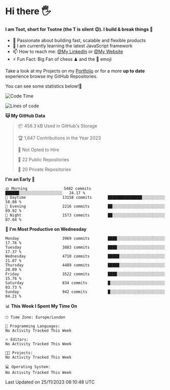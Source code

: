 # Hi there :raised_hand_with_fingers_splayed:
#### I am Tsot, short for Tsotne (the T is silent :wink:). I build & break things :space_invader:
- :telescope: Passionate about building fast, scalable and flexible products
- :seedling: I am currently learning the latest JavaScript framework 
- :mailbox: How to reach me: [@My LinkedIn](https://www.linkedin.com/in/tsotne-gvadzabia/) or [@My Website](https://tsotne.co.uk/contact)
- :zap: Fun Fact: Big Fan of chess ♟ and the 👾 emoji

Take a look at my Projects on my [Portfolio](https://tsotne.co.uk/) or for a more **up to date** experience browse my GitHub Repositories.

You can see some statistics below!:space_invader:
<!--START_SECTION:waka-->
![Code Time](http://img.shields.io/badge/Code%20Time-761%20hrs%202%20mins-blue)

![Lines of code](https://img.shields.io/badge/From%20Hello%20World%20I%27ve%20Written-8.6%20million%20lines%20of%20code-blue)

**🐱 My GitHub Data** 

> 📦 458.3 kB Used in GitHub's Storage 
 > 
> 🏆 1,647 Contributions in the Year 2023
 > 
> 🚫 Not Opted to Hire
 > 
> 📜 22 Public Repositories 
 > 
> 🔑 20 Private Repositories 
 > 
**I'm an Early 🐤** 

```text
🌞 Morning                5402 commits        ██████░░░░░░░░░░░░░░░░░░░   24.17 % 
🌆 Daytime                13158 commits       ███████████████░░░░░░░░░░   58.88 % 
🌃 Evening                2216 commits        ██░░░░░░░░░░░░░░░░░░░░░░░   09.92 % 
🌙 Night                  1573 commits        ██░░░░░░░░░░░░░░░░░░░░░░░   07.04 % 
```
📅 **I'm Most Productive on Wednesday** 

```text
Monday                   3969 commits        ████░░░░░░░░░░░░░░░░░░░░░   17.76 % 
Tuesday                  3883 commits        ████░░░░░░░░░░░░░░░░░░░░░   17.37 % 
Wednesday                4710 commits        █████░░░░░░░░░░░░░░░░░░░░   21.07 % 
Thursday                 4489 commits        █████░░░░░░░░░░░░░░░░░░░░   20.09 % 
Friday                   3522 commits        ████░░░░░░░░░░░░░░░░░░░░░   15.76 % 
Saturday                 834 commits         █░░░░░░░░░░░░░░░░░░░░░░░░   03.73 % 
Sunday                   942 commits         █░░░░░░░░░░░░░░░░░░░░░░░░   04.21 % 
```


📊 **This Week I Spent My Time On** 

```text
🕑︎ Time Zone: Europe/London

💬 Programming Languages: 
No Activity Tracked This Week

🔥 Editors: 
No Activity Tracked This Week

🐱‍💻 Projects: 
No Activity Tracked This Week

💻 Operating System: 
No Activity Tracked This Week
```


 Last Updated on 25/11/2023 08:10:48 UTC
<!--END_SECTION:waka-->
